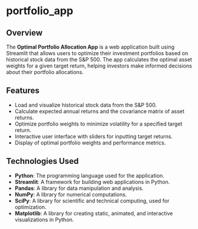 # portfolio_app
## Overview

The **Optimal Portfolio Allocation App** is a web application built using Streamlit that allows users to optimize their investment portfolios based on historical stock data from the S&P 500. The app calculates the optimal asset weights for a given target return, helping investors make informed decisions about their portfolio allocations.

## Features

- Load and visualize historical stock data from the S&P 500.
- Calculate expected annual returns and the covariance matrix of asset returns.
- Optimize portfolio weights to minimize volatility for a specified target return.
- Interactive user interface with sliders for inputting target returns.
- Display of optimal portfolio weights and performance metrics.

## Technologies Used

- **Python**: The programming language used for the application.
- **Streamlit**: A framework for building web applications in Python.
- **Pandas**: A library for data manipulation and analysis.
- **NumPy**: A library for numerical computations.
- **SciPy**: A library for scientific and technical computing, used for optimization.
- **Matplotlib**: A library for creating static, animated, and interactive visualizations in Python.